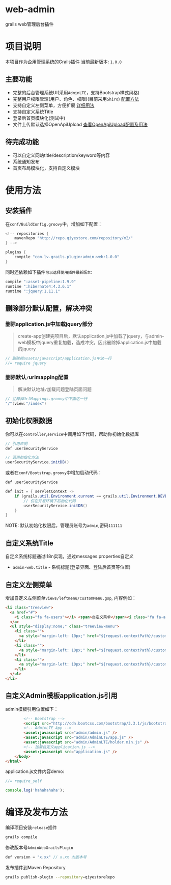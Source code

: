 ﻿# web-admin
grails web管理后台插件

# 项目说明
本项目作为企用管理系统的Grails插件
当前最新版本: `1.0.0`
## 主要功能
- 完整的后台管理系统UI(采用`AdminLTE`，支持Bootstrap样式风格)
- 完整用户权限管理(用户、角色、权限)(目前采用`Shiro`) [配置方法](#初始化权限数据)
- 支持自定义左侧菜单，方便扩展 [详细用法](#自定义左侧菜单)
- 支持自定义系统Title
- 登录后首页模块化(测试中)
- 文件上传默认选择OpenApiUpload [查看OpenApiUpload配置及用法](http://git.qiyestore.com/maven/openapi-client#openupload使用说明)

## 待完成功能
- 可以自定义网站title/description/keyword等内容
- 系统通知发布
- 首页布局模块化，支持自定义模块

# 使用方法
## 安装插件
在`conf/BuildConfig.groovy`中，增加如下配置：
```java
<!-- repositories {
	mavenRepo "http://repo.qiyestore.com/repository/m2/"
} -->

plugins {
	compile "com.lv.grails.plugin:admin-web:1.0.0"
}
```

同时还依赖如下插件`可以选择使用插件最新版本`:
```java
compile ":asset-pipeline:1.9.9"
runtime ":hibernate4:4.3.6.1"
runtime ":jquery:1.11.1"
```

## 删除部分默认配置，解决冲突
### 删除application.js中加载jquery部分

> create-app创建完项目后，默认application.js中加载了jquery，与admin-web模板中jquery重复加载，造成冲突。因此删除掉application.js中加载的jquery

```js
// 删除掉assets/javascript/application.js中这一行
//= require jquery
```

### 删除默认`/`urlmapping配置

> 解决默认地址`/`加载问题登陆页面问题

```java
// 注释掉UrlMappings.groovy中下面这一行
"/"(view:"/index")
```

## 初始化权限数据
你可以在`controller`,`service`中调用如下代码，帮助你初始化数据库
```java
// 引用声明
def userSecurityService

// 调用初始化方法
userSecurityService.initDB()
```
或者在`conf/Bootstrap.groovy`中增加启动代码：
```java
def userSecurityService

def init = { servletContext ->
	if (grails.util.Environment.current == grails.util.Environment.DEVELOPMENT) {
		// 仅在开发环境下初始化代码
        userSecurityService.initDB()
    }
}
```
NOTE: 默认初始化权限后，管理员账号为`admin`,密码`111111`

## 自定义系统Title
自定义系统标题通过i18n实现，通过messages.properties自定义
- `admin-web.title` - 系统标题(登录界面、登陆后首页等位置)

## 自定义左侧菜单
增加自定义左侧菜单`views/leftmenu/customMenu.gsp`, 内容例如：
```html
<li class="treeview">
  <a href="#">
    <i class="fa fa-users"></i> <span>自定义菜单</span><i class="fa fa-angle-left pull-right"></i>
  </a>
  <ul style="display:none;" class="treeview-menu">
    <li class="">
      <a style="margin-left: 10px;" href="${request.contextPath}/custom/menu1"><i class="fa fa-user-plus"></i> 菜单1</a>
    </li>
    <li class="">
      <a style="margin-left: 10px;" href="${request.contextPath}/custom/menu2"><i class="fa fa-folder-o"></i> 菜单2</a>
    </li>
    <li class="">
      <a style="margin-left: 10px;" href="${request.contextPath}/custom/menu3"><i class="fa fa-male"></i> 菜单3</a>
    </li>
  </ul>
</li>
```

## 自定义Admin模板application.js引用
admin模板引用位置如下：
```html
        <!-- Bootstrap -->
        <script src="http://cdn.bootcss.com/bootstrap/3.3.1/js/bootstrap.min.js" type="text/javascript"></script>
        <!-- AdminLTE App -->
        <asset:javascript src="admin/admin.js" />
        <asset:javascript src="admin/AdminLTE/app.js" />
        <asset:javascript src="admin/AdminLTE/holder.min.js" />
        <!-- 加载自定义application.js -->
        <asset:javascript src="application.js" />
    </body>
</html>
```
application.js文件内容demo:
```js
//= require_self

console.log('hahahahaha');
```

# 编译及发布方法
编译项目安装`release`插件
```sh
grails compile
```
修改版本号`AdminWebGrailsPlugin`
```java
def version = "x.xx" // x.xx 为版本号
```
发布插件到Maven Repository
```sh
grails publish-plugin --repository=qiyestoreRepo
```
